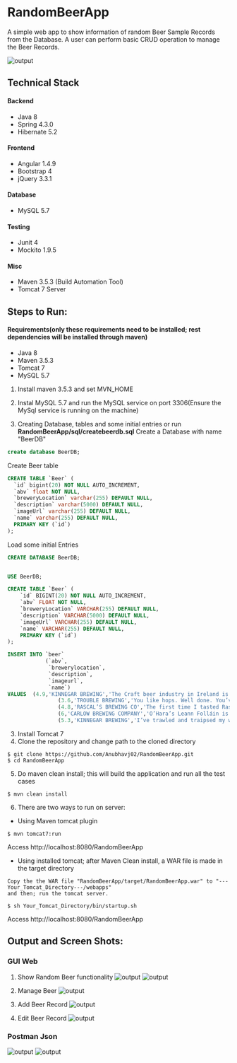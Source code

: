 # RandomBeerApp

A simple web app to show information of random Beer Sample Records from the Database. A user can perform basic CRUD operation to manage the Beer Records.

![output](https://github.com/Anubhavj02/RandomBeerApp/blob/master/output/output1.png)

## Technical Stack
#### Backend
* Java 8
* Spring 4.3.0
* Hibernate 5.2
#### Frontend
* Angular 1.4.9
* Bootstrap 4
* jQuery 3.3.1
#### Database
* MySQL 5.7
#### Testing
* Junit 4
* Mockito 1.9.5
#### Misc
* Maven 3.5.3 (Build Automation Tool)
* Tomcat 7 Server

## Steps to Run:
#### Requirements(only these requirements need to be installed; rest dependencies will be installed through maven)
* Java 8
* Maven 3.5.3
* Tomcat 7
* MySQL 5.7

1. Install maven 3.5.3 and set MVN_HOME
2. Instal MySQL 5.7 and run the MySQL service on port 3306(Ensure the MySql service is running on the machine)

3. Creating Database, tables and some initial entries or run **RandomBeerApp/sql/createbeerdb.sql**
  Create a Database with name "BeerDB"
```sql
create database BeerDB;
```
Create Beer table
```sql
CREATE TABLE `Beer` (
  `id` bigint(20) NOT NULL AUTO_INCREMENT,
  `abv` float NOT NULL,
  `breweryLocation` varchar(255) DEFAULT NULL,
  `description` varchar(5000) DEFAULT NULL,
  `imageUrl` varchar(255) DEFAULT NULL,
  `name` varchar(255) DEFAULT NULL,
  PRIMARY KEY (`id`)
);
```
Load some initial Entries
```sql
CREATE DATABASE BeerDB;


USE BeerDB;

CREATE TABLE `Beer` (
    `id` BIGINT(20) NOT NULL AUTO_INCREMENT,
    `abv` FLOAT NOT NULL,
    `breweryLocation` VARCHAR(255) DEFAULT NULL,
    `description` VARCHAR(5000) DEFAULT NULL,
    `imageUrl` VARCHAR(255) DEFAULT NULL,
    `name` VARCHAR(255) DEFAULT NULL,
    PRIMARY KEY (`id`)
);

INSERT INTO `beer` 
            (`abv`, 
             `brewerylocation`, 
             `description`, 
             `imageurl`, 
             `name`) 
VALUES  (4.9,'KINNEGAR BREWING','The Craft beer industry in Ireland is booming and there are so many new beers arriving on the scene every week! For me to recommend an Irish beer you must try for 2015 I’m going straight into my personal favourite bank!','http://www.belgiansmaak.com/wp-content/gallery/irish-beers-2015/dynamic/Devils-Backbone.jpg-nggid041004-ngg0dyn-0x0x100-00f0w010c010r110f110r010t010.jpg','DEVIL’S BACKBONE'),
				(3.6,'TROUBLE BREWING','You like hops. Well done. You’ve earned your licence to drink craft beer. But if you’re serious about the little green fellas you don’t want any malt or yeast getting in the way. And this is where Graffiti steps in: all the fresh citrus burst of the New World varieties at just 3.6% ABV. You can look at it as a healthy alternative to the high alcohol heavy hitters of Irish craft beer, or you can take the lesson that an expert brewer knows how to make the best use of the ingredients to hand. Graffiti is a rare vision of how brilliant Irish beer can be.','http://www.belgiansmaak.com/wp-content/gallery/irish-beers-2015/dynamic/Graffiti_Tap.jpg-nggid041010-ngg0dyn-0x0x100-00f0w010c010r110f110r010t010.jpg','GRAFFITI'),
				(4.8,'RASCAL’S BREWING CO','The first time I tasted Rascal’s Ginger Porter was on a hot August day at The Big Grill festival; not necessarily when you want to get your hands on a dark beer but I fell in love with Emma Devlin and Cathal O’Donoghue’s take on tradition with the first sip.','http://www.belgiansmaak.com/wp-content/gallery/irish-beers-2015/dynamic/Ginger-Porter-Rascals.jpg-nggid041008-ngg0dyn-0x0x100-00f0w010c010r110f110r010t010.jpg','GINGER PORTER'),
				(6,'CARLOW BREWING COMPANY','O’Hara’s Leann Folláin is possibly the best example of an extra stout brewed in Ireland. The words themselves, ‘Leann Folláin’ are simply the Irish for ‘Wholesome Stout’. This 6% ABV beauty takes a typical dry Irish stout and bumps it up a notch. Expect masses of chocolate and a little milky coffee. The alcohol is well hidden but adds a warming effect towards the end. Whenever I’m asked what my favourite beer is, or the best beer in the world, I can’t answer but respond with Leann Folláin as being the beer I would happily drink for the rest of my life, if I had to pick just one.','http://www.belgiansmaak.com/wp-content/gallery/irish-beers-2015/dynamic/oharas-leann-follain.jpg-nggid041014-ngg0dyn-0x0x100-00f0w010c010r110f110r010t010.jpg','O’HARA’S LEANN FOLLÁIN'),
				(5.3,'KINNEGAR BREWING','I’ve trawled and traipsed my way through many of the beers in, I think, pretty much every Irish brewery over the last year and I could have picked about a dozen for this. The one I have gone for is a perennial favourite both in the bottle and on tap. When it was unavailable for a few months a while back I genuinely missed having it to hand. It’s the Scraggy Bay IPA. If I have a favourite type of beer it’s the IPA and Scraggy Bay is at the very, very top of the pile in Ireland when it comes to that.','http://www.belgiansmaak.com/wp-content/gallery/irish-beers-2015/dynamic/Scraggy-Bay.jpg-nggid041022-ngg0dyn-0x0x100-00f0w010c010r110f110r010t010.jpg','SCRAGGY BAY');

```
3. Install Tomcat 7
4. Clone the repository and change path to the cloned directory
  ```shell
  $ git clone https://github.com/Anubhavj02/RandomBeerApp.git
  $ cd RandomBeerApp
  ```
5. Do maven clean install; this will build the application and run all the test cases
  ```shell
  $ mvn clean install
  ```
6. There are two ways to run on server:
  * Using Maven tomcat plugin
  ```shell
  $ mvn tomcat7:run
  ```
  Access http://localhost:8080/RandomBeerApp
  * Using installed tomcat; after Maven Clean install, a WAR file is made in the target directory
  ```
  Copy the the WAR file "RandomBeerApp/target/RandomBeerApp.war" to "---Your_Tomcat_Directory---/webapps"
  and then; run the tomcat server.
  ```
  ```shell
  $ sh Your_Tomcat_Directory/bin/startup.sh
  ```
  Access http://localhost:8080/RandomBeerApp
  
 ## Output and Screen Shots:
 ### GUI Web
 1. Show Random Beer functionality
 ![output](https://github.com/Anubhavj02/RandomBeerApp/blob/master/output/output6.png)
 ![output](https://github.com/Anubhavj02/RandomBeerApp/blob/master/output/output5.gif)
 
 2. Manage Beer
 ![output](https://github.com/Anubhavj02/RandomBeerApp/blob/master/output/output2.png)
 
 3. Add Beer Record
 ![output](https://github.com/Anubhavj02/RandomBeerApp/blob/master/output/output3.png)
 
 4. Edit Beer Record
  ![output](https://github.com/Anubhavj02/RandomBeerApp/blob/master/output/output4.png)
  
  ### Postman Json
  ![output](https://github.com/Anubhavj02/RandomBeerApp/blob/master/output/output7.png)
  ![output](https://github.com/Anubhavj02/RandomBeerApp/blob/master/output/output8.png)
  
 
 



